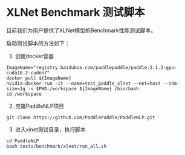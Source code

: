 # XLNet Benchmark 测试脚本

目前我们为用户提供了XLNet模型的Benchmark性能测试脚本。

启动测试脚本的方法如下：

1. 创建docker容器
```script
ImageName="registry.baidubce.com/paddlepaddle/paddle:2.1.2-gpu-cuda10.2-cudnn7"
docker pull ${ImageName}
nvidia-docker run -it --name=test_paddle_xlnet --net=host --shm-size=1g -v $PWD:/workspace ${ImageName} /bin/bash
cd /workspace
```

2. 克隆PaddleNLP项目
```script
git clone https://github.com/PaddlePaddle/PaddleNLP.git
```

3. 进入xlnet测试目录，执行脚本
```script
cd PaddleNLP
bash tests/benchmark/xlnet/run_all.sh
```
